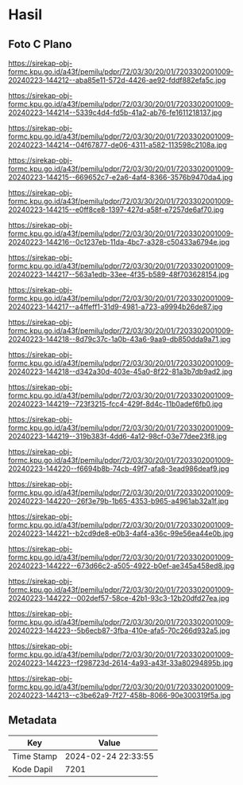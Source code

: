 # Hasil

## Foto C Plano

https://sirekap-obj-formc.kpu.go.id/a43f/pemilu/pdpr/72/03/30/20/01/7203302001009-20240223-144212--aba85e11-572d-4426-ae92-fddf882efa5c.jpg

https://sirekap-obj-formc.kpu.go.id/a43f/pemilu/pdpr/72/03/30/20/01/7203302001009-20240223-144214--5339c4d4-fd5b-41a2-ab76-fe1611218137.jpg

https://sirekap-obj-formc.kpu.go.id/a43f/pemilu/pdpr/72/03/30/20/01/7203302001009-20240223-144214--04f67877-de06-4311-a582-113598c2108a.jpg

https://sirekap-obj-formc.kpu.go.id/a43f/pemilu/pdpr/72/03/30/20/01/7203302001009-20240223-144215--669652c7-e2a6-4af4-8366-3576b9470da4.jpg

https://sirekap-obj-formc.kpu.go.id/a43f/pemilu/pdpr/72/03/30/20/01/7203302001009-20240223-144215--e0ff8ce8-1397-427d-a58f-e7257de6af70.jpg

https://sirekap-obj-formc.kpu.go.id/a43f/pemilu/pdpr/72/03/30/20/01/7203302001009-20240223-144216--0c1237eb-11da-4bc7-a328-c50433a6794e.jpg

https://sirekap-obj-formc.kpu.go.id/a43f/pemilu/pdpr/72/03/30/20/01/7203302001009-20240223-144217--563a1edb-33ee-4f35-b589-48f703628154.jpg

https://sirekap-obj-formc.kpu.go.id/a43f/pemilu/pdpr/72/03/30/20/01/7203302001009-20240223-144217--a4ffeff1-31d9-4981-a723-a9994b26de87.jpg

https://sirekap-obj-formc.kpu.go.id/a43f/pemilu/pdpr/72/03/30/20/01/7203302001009-20240223-144218--8d79c37c-1a0b-43a6-9aa9-db850dda9a71.jpg

https://sirekap-obj-formc.kpu.go.id/a43f/pemilu/pdpr/72/03/30/20/01/7203302001009-20240223-144218--d342a30d-403e-45a0-8f22-81a3b7db9ad2.jpg

https://sirekap-obj-formc.kpu.go.id/a43f/pemilu/pdpr/72/03/30/20/01/7203302001009-20240223-144219--723f3215-fcc4-429f-8d4c-11b0adef6fb0.jpg

https://sirekap-obj-formc.kpu.go.id/a43f/pemilu/pdpr/72/03/30/20/01/7203302001009-20240223-144219--319b383f-4dd6-4a12-98cf-03e77dee23f8.jpg

https://sirekap-obj-formc.kpu.go.id/a43f/pemilu/pdpr/72/03/30/20/01/7203302001009-20240223-144220--f6694b8b-74cb-49f7-afa8-3ead986deaf9.jpg

https://sirekap-obj-formc.kpu.go.id/a43f/pemilu/pdpr/72/03/30/20/01/7203302001009-20240223-144220--26f3e79b-1b65-4353-b965-a4961ab32a1f.jpg

https://sirekap-obj-formc.kpu.go.id/a43f/pemilu/pdpr/72/03/30/20/01/7203302001009-20240223-144221--b2cd9de8-e0b3-4af4-a36c-99e56ea44e0b.jpg

https://sirekap-obj-formc.kpu.go.id/a43f/pemilu/pdpr/72/03/30/20/01/7203302001009-20240223-144222--673d66c2-a505-4922-b0ef-ae345a458ed8.jpg

https://sirekap-obj-formc.kpu.go.id/a43f/pemilu/pdpr/72/03/30/20/01/7203302001009-20240223-144222--002def57-58ce-42b1-93c3-12b20dfd27ea.jpg

https://sirekap-obj-formc.kpu.go.id/a43f/pemilu/pdpr/72/03/30/20/01/7203302001009-20240223-144223--5b6ecb87-3fba-410e-afa5-70c266d932a5.jpg

https://sirekap-obj-formc.kpu.go.id/a43f/pemilu/pdpr/72/03/30/20/01/7203302001009-20240223-144223--f298723d-2614-4a93-a43f-33a80294895b.jpg

https://sirekap-obj-formc.kpu.go.id/a43f/pemilu/pdpr/72/03/30/20/01/7203302001009-20240223-144213--c3be62a9-7f27-458b-8066-90e300319f5a.jpg


## Metadata

| Key        | Value               |
| ---------- | ------------------- |
| Time Stamp | 2024-02-24 22:33:55 |
| Kode Dapil | 7201                |



